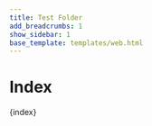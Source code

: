 ```yaml
---
title: Test Folder
add_breadcrumbs: 1
show_sidebar: 1
base_template: templates/web.html
---
```

# Index

{index}